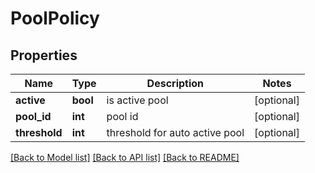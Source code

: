 # PoolPolicy

## Properties
Name | Type | Description | Notes
------------ | ------------- | ------------- | -------------
**active** | **bool** | is active pool | [optional] 
**pool_id** | **int** | pool id | [optional] 
**threshold** | **int** | threshold for auto active pool | [optional] 

[[Back to Model list]](../README.md#documentation-for-models) [[Back to API list]](../README.md#documentation-for-api-endpoints) [[Back to README]](../README.md)


